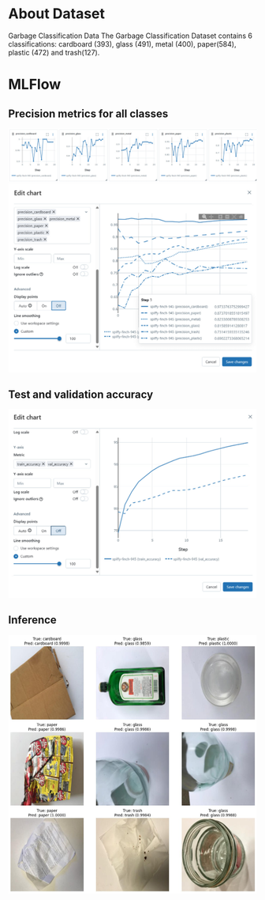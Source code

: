 # About Dataset
Garbage Classification Data
The Garbage Classification Dataset contains 6 classifications: cardboard (393), glass (491), metal (400), paper(584), plastic (472) and trash(127).
# MLFlow 
## Precision metrics for all classes
![Alt text](metrics_mlflow.jpg)
![Alt text](precision_mlflow.jpg)
## Test and validation accuracy
![Alt text](test_val_accuracy_mlflow.jpg)
## Inference
![Alt text](validation.jpg)
